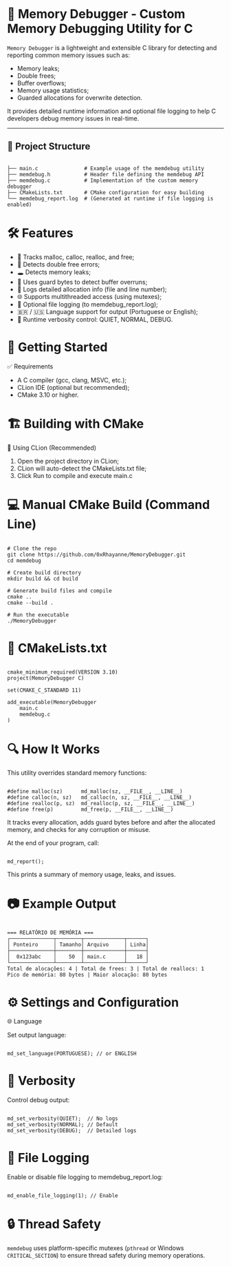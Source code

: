 # 🧠 Memory Debugger - Custom Memory Debugging Utility for C

`Memory Debugger` is a lightweight and extensible C library for detecting and reporting common memory issues such as:

- Memory leaks;
- Double frees;
- Buffer overflows;
- Memory usage statistics;
- Guarded allocations for overwrite detection.

It provides detailed runtime information and optional file logging to help C developers debug memory issues in real-time.

---

## 📁 Project Structure

```plaintext

├── main.c               # Example usage of the memdebug utility
├── memdebug.h           # Header file defining the memdebug API
├── memdebug.c           # Implementation of the custom memory debugger
├── CMakeLists.txt       # CMake configuration for easy building
└── memdebug_report.log  # (Generated at runtime if file logging is enabled)

```
# 🛠️ Features

- 🧠 Tracks malloc, calloc, realloc, and free;
- 🛑 Detects double free errors;
- 🕳️ Detects memory leaks;
- 🧱 Uses guard bytes to detect buffer overruns;
- 🧾 Logs detailed allocation info (file and line number);
- 🌐 Supports multithreaded access (using mutexes);
- 📄 Optional file logging (to memdebug_report.log);
- 🇧🇷 / 🇺🇸 Language support for output (Portuguese or English);
- 🧪 Runtime verbosity control: QUIET, NORMAL, DEBUG.

# 🚀 Getting Started

✅ Requirements

- A C compiler (gcc, clang, MSVC, etc.);
- CLion IDE (optional but recommended);
- CMake 3.10 or higher.

# 🏗️ Building with CMake

🔧 Using CLion (Recommended)

1. Open the project directory in CLion;
2. CLion will auto-detect the CMakeLists.txt file;
3. Click Run to compile and execute main.c

# 💻 Manual CMake Build (Command Line)

```plaintext

# Clone the repo
git clone https://github.com/0xRhayanne/MemoryDebugger.git
cd memdebug

# Create build directory
mkdir build && cd build

# Generate build files and compile
cmake ..
cmake --build .

# Run the executable
./MemoryDebugger

```
# 📄 CMakeLists.txt

```plaintext

cmake_minimum_required(VERSION 3.10)
project(MemoryDebugger C)

set(CMAKE_C_STANDARD 11)

add_executable(MemoryDebugger
    main.c
    memdebug.c
)

```
# 🔍 How It Works

This utility overrides standard memory functions:

```plaintext

#define malloc(sz)      md_malloc(sz, __FILE__, __LINE__)
#define calloc(n, sz)   md_calloc(n, sz, __FILE__, __LINE__)
#define realloc(p, sz)  md_realloc(p, sz, __FILE__, __LINE__)
#define free(p)         md_free(p, __FILE__, __LINE__)

```

It tracks every allocation, adds guard bytes before and after the allocated memory, and checks for any corruption or misuse.

At the end of your program, call:

```plaintext

md_report();

```

This prints a summary of memory usage, leaks, and issues.

# 📷 Example Output

```plaintext

=== RELATÓRIO DE MEMÓRIA ===
┌──────────────┬────────┬─────────────┬──────┐
│ Ponteiro     │ Tamanho│ Arquivo     │ Linha│
├──────────────┼────────┼─────────────┼──────┤
│  0x123abc    │    50  │ main.c      │   18 │
└──────────────┴────────┴─────────────┴──────┘
Total de alocações: 4 | Total de frees: 3 | Total de reallocs: 1
Pico de memória: 80 bytes | Maior alocação: 80 bytes

```
# ⚙️ Settings and Configuration

🌐 Language

Set output language:

```plaintext

md_set_language(PORTUGUESE); // or ENGLISH

```
# 📢 Verbosity

Control debug output:

```plaintext

md_set_verbosity(QUIET);  // No logs
md_set_verbosity(NORMAL); // Default
md_set_verbosity(DEBUG);  // Detailed logs

```

# 📄 File Logging

Enable or disable file logging to memdebug_report.log:

```plaintext

md_enable_file_logging(1); // Enable

```
# 🔒 Thread Safety

```memdebug``` uses platform-specific mutexes (```pthread``` or Windows ```CRITICAL_SECTION```) to ensure thread safety during memory operations.
